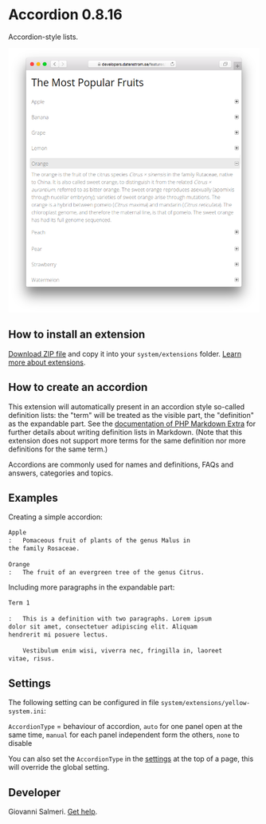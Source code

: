 # Accordion 0.8.16

Accordion-style lists.

<p align="center"><img src="accordion-screenshot.png?raw=true" alt="Screenshot"></p>

## How to install an extension

[Download ZIP file](https://github.com/GiovanniSalmeri/yellow-accordion/archive/main.zip) and copy it into your `system/extensions` folder. [Learn more about extensions](https://github.com/annaesvensson/yellow-update).

## How to create an accordion

This extension will automatically present in an accordion style so-called definition lists: the "term" will be treated as the visible part, the "definition" as the expandable part. See the [documentation of PHP Markdown Extra](https://michelf.ca/projects/php-markdown/extra/#def-list) for further details about writing definition lists in Markdown. (Note that this extension does not support more terms for the same definition nor more definitions for the same term.)

Accordions are commonly used for names and definitions, FAQs and answers, categories and topics.

## Examples

Creating a simple accordion:

```
Apple
:   Pomaceous fruit of plants of the genus Malus in 
the family Rosaceae.

Orange
:   The fruit of an evergreen tree of the genus Citrus.
```

Including more paragraphs in the expandable part:

```
Term 1

:   This is a definition with two paragraphs. Lorem ipsum 
dolor sit amet, consectetuer adipiscing elit. Aliquam 
hendrerit mi posuere lectus.

    Vestibulum enim wisi, viverra nec, fringilla in, laoreet
vitae, risus.
```

## Settings

The following setting can be configured in file `system/extensions/yellow-system.ini`:

`AccordionType` = behaviour of accordion, `auto` for one panel open at the same time, `manual` for each panel independent form the others, `none` to disable  

You can also set the `AccordionType` in the [settings](https://github.com/annaesvensson/yellow-core#settings-page) at the top of a page, this will override the global setting.

## Developer

Giovanni Salmeri. [Get help](https://datenstrom.se/yellow/help/).
